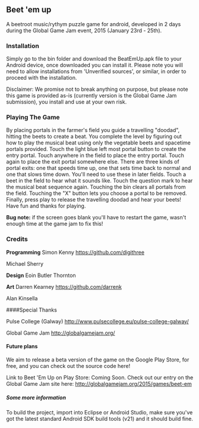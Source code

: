 ## Beet 'em up
A beetroot music/rythym puzzle game for android, developed in 2 days during the Global Game Jam event, 2015 (January 23rd - 25th).


### Installation

Simply go to the bin folder and download the BeatEmUp.apk file to your Android device, once downloaded you can install it.
Please note you will need to allow installations from 'Unverified sources', or similar, in order to proceed with the installation.

Disclaimer: We promise not to break anything on purpose, but please note this game is provided as-is (currently version is the Global Game Jam submission), you install and use at your own risk.


### Playing The Game

By placing portals in the farmer's field you guide a travelling "doodad", hitting the beets to create a beat. You complete the level by figuring out how to play the musical beat using only the vegetable beets and spacetime portals provided. Touch the light blue left most portal button to create the entry portal. Touch anywhere in the field to place the entry portal. Touch again to place the exit portal somewhere else. There are three kinds of portal exits: one that speeds time up, one that sets time back to normal and one that slows time down. You'll need to use these in later fields. Touch a beet in the field to hear what it sounds like. Touch the question mark to hear the musical beat sequence again. Touching the bin clears all portals from the field. Touching the "X" button lets you choose a portal to be removed. Finally, press play to release the travelling doodad and hear your beets! Have fun and thanks for playing.

**Bug note:** if the screen goes blank you'll have to restart the game, wasn't enough time at the game jam to fix this!


### Credits

**Programming**
Simon Kenny https://github.com/digithree

Michael Sherry

**Design**
Eoin Butler Thornton

**Art**
Darren Kearney https://github.com/darrenk

Alan Kinsella


####Special Thanks

Pulse College (Galway) http://www.pulsecollege.eu/pulse-college-galway/

Global Game Jam http://globalgamejam.org/


#### Future plans

We aim to release a beta version of the game on the Google Play Store, for free, and you can check out the source code here!

Link to Beet 'Em Up on Play Store: Coming Soon.
Check out our entry on the Global Game Jam site here: http://globalgamejam.org/2015/games/beet-em


##### Some more information

To build the project, import into Eclipse or Android Studio, make sure you've got the latest standard Android SDK build tools (v21) and it should build fine.
